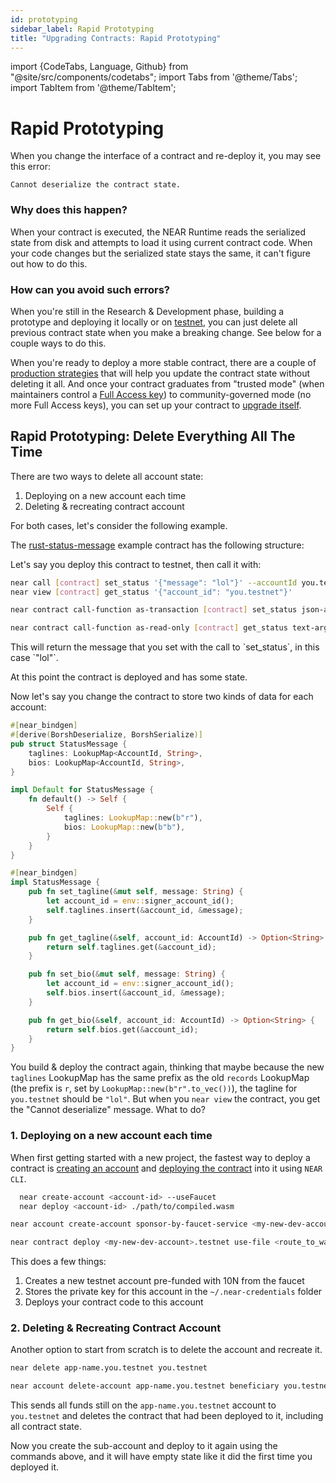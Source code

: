 ```yaml
---
id: prototyping
sidebar_label: Rapid Prototyping
title: "Upgrading Contracts: Rapid Prototyping"
---
```


import {CodeTabs, Language, Github} from "@site/src/components/codetabs";
import Tabs from '@theme/Tabs';
import TabItem from '@theme/TabItem';

# Rapid Prototyping

When you change the interface of a contract and re-deploy it, you may see this error:

    Cannot deserialize the contract state.

### Why does this happen?

When your contract is executed, the NEAR Runtime reads the serialized state from disk and attempts to load it using current contract code. When your code changes but the serialized state stays the same, it can't figure out how to do this.

### How can you avoid such errors?

When you're still in the Research & Development phase, building a prototype and deploying it locally or on [testnet](/concepts/basics/networks), you can just delete all previous contract state when you make a breaking change. See below for a couple ways to do this.

When you're ready to deploy a more stable contract, there are a couple of [production strategies](../../../2.develop/upgrade.md#migrating-the-state) that will help you update the contract state without deleting it all. And once your contract graduates from "trusted mode" (when maintainers control a [Full Access key](/concepts/protocol/access-keys)) to community-governed mode (no more Full Access keys), you can set up your contract to [upgrade itself](../../../2.develop/upgrade.md#programmatic-update).


## Rapid Prototyping: Delete Everything All The Time

There are two ways to delete all account state:

1. Deploying on a new account each time
2. Deleting & recreating contract account

For both cases, let's consider the following example.

The [rust-status-message](https://github.com/near-examples/rust-status-message) example contract has the following structure:

<CodeTabs>
  <Language value="🦀 Rust" language="rust">
    <Github fname="lib.rs"
            url="https://github.com/near-examples/rust-status-message/blob/b5fa6f2a30559d56a3a3ea52da8c26c5d3907606/src/lib.rs" start="5" end="29"/>
  </Language>
</CodeTabs>

Let's say you deploy this contract to testnet, then call it with:

<Tabs className="language-tabs" groupId="code-tabs">
<TabItem value="near-cli">

```bash
near call [contract] set_status '{"message": "lol"}' --accountId you.testnet
near view [contract] get_status '{"account_id": "you.testnet"}'
```

</TabItem>
<TabItem value="near-cli-rs">

```bash
near contract call-function as-transaction [contract] set_status json-args '{"message": "lol"}' prepaid-gas '30 TeraGas' attached-deposit '0 NEAR' sign-as you.testnet network-config testnet sign-with-keychain send

near contract call-function as-read-only [contract] get_status text-args '{"account_id": "you.testnet"}' network-config testnet now
```
</TabItem>
</Tabs>
This will return the message that you set with the call to `set_status`, in this case `"lol"`.

At this point the contract is deployed and has some state.

Now let's say you change the contract to store two kinds of data for each account:

```rust
#[near_bindgen]
#[derive(BorshDeserialize, BorshSerialize)]
pub struct StatusMessage {
    taglines: LookupMap<AccountId, String>,
    bios: LookupMap<AccountId, String>,
}

impl Default for StatusMessage {
    fn default() -> Self {
        Self {
            taglines: LookupMap::new(b"r"),
            bios: LookupMap::new(b"b"),
        }
    }
}

#[near_bindgen]
impl StatusMessage {
    pub fn set_tagline(&mut self, message: String) {
        let account_id = env::signer_account_id();
        self.taglines.insert(&account_id, &message);
    }

    pub fn get_tagline(&self, account_id: AccountId) -> Option<String> {
        return self.taglines.get(&account_id);
    }

    pub fn set_bio(&mut self, message: String) {
        let account_id = env::signer_account_id();
        self.bios.insert(&account_id, &message);
    }

    pub fn get_bio(&self, account_id: AccountId) -> Option<String> {
        return self.bios.get(&account_id);
    }
}
```

You build & deploy the contract again, thinking that maybe because the new `taglines` LookupMap has the same prefix as the old `records` LookupMap (the prefix is `r`, set by `LookupMap::new(b"r".to_vec())`), the tagline for `you.testnet` should be `"lol"`. But when you `near view` the contract, you get the "Cannot deserialize" message. What to do?

### 1. Deploying on a new account each time

When first getting started with a new project, the fastest way to deploy a contract is [creating an account](../../../4.tools/cli.md#near-create-account) and [deploying the contract](../../../4.tools/cli.md#near-deploy) into it using `NEAR CLI`.

<Tabs className="language-tabs" groupId="code-tabs">
<TabItem value="near-cli">

```bash
  near create-account <account-id> --useFaucet
  near deploy <account-id> ./path/to/compiled.wasm
```

</TabItem>
<TabItem value="near-cli-rs">

```bash
near account create-account sponsor-by-faucet-service <my-new-dev-account>.testnet autogenerate-new-keypair save-to-keychain network-config testnet create

near contract deploy <my-new-dev-account>.testnet use-file <route_to_wasm> without-init-call network-config testnet sign-with-keychain
```

</TabItem>
</Tabs>

This does a few things:

1. Creates a new testnet account pre-funded with 10N from the faucet
2. Stores the private key for this account in the `~/.near-credentials` folder
3. Deploys your contract code to this account

### 2. Deleting & Recreating Contract Account
Another option to start from scratch is to delete the account and recreate it.

<Tabs className="language-tabs" groupId="code-tabs">
<TabItem value="near-cli">

```bash title="Delete sub-account"
near delete app-name.you.testnet you.testnet
```
</TabItem>
<TabItem value="near-cli-rs">

```bash title="Delete sub-account"
near account delete-account app-name.you.testnet beneficiary you.testnet network-config testnet sign-with-keychain send
```
</TabItem>
</Tabs>

This sends all funds still on the `app-name.you.testnet` account to `you.testnet` and deletes the contract that had been deployed to it, including all contract state.

Now you create the sub-account and deploy to it again using the commands above, and it will have empty state like it did the first time you deployed it.
